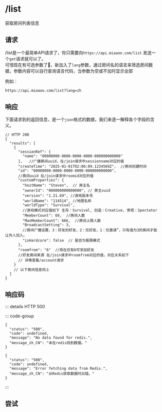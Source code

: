 # /list

获取房间列表信息
 
## 请求

/list是一个最简单API请求了，你只需要向`https://api.miaaoo.com/list` 发送一个`get`请求就可以了。  
可惜现在有可选参数了🤣，新加入了`lang`参数，通过房间名的语言来筛选房间数据，参数内容可以自行查询语言代码，当参数为空或不加时显示全部

例如：

```bash
https://api.miaaoo.com/list?lang=zh
```


## 响应

下面请求到的返回信息，是一个`json`格式的数据，我们来逐一解释各个字段的含义。

```json5
// HTTP 200
{
  "results": [
    {
      "sessionRef": {
        "name": "00000000-0000-0000-0000-000000000000"  
      },   //广播房间uuid，在/join请求中sessionname对应的值
      "createTime": "2025-01-01T02:06:09.1234569Z",  //房间创建时间
      "id": "00000000-0000-0000-0000-000000000000",     
      //房间uuid 在/join请求中roomid对应的值
      "customProperties": {
        "hostName": "Steven",  // 房主名
        "ownerId": "000000000000000", // 房主xuid
        "version": "1.21.69", //游戏版本号
        "worldName": "114514", //地图名称
        "worldType": "Survival",
        //游戏模式对应值如下 生存：Survival, 创造：Creative, 旁观：Spectator
        "MemberCount": 69,  //房间人数
        "MaxMemberCount": 666,  //房间上限人数
        "BroadcastSetting": 3,
        //房间广播设置，3：好友的好友，2：仅好友，1：仅邀请”，只有值为3的房间才能让外人加入。
        "isHardcore": false  // 是否为极限模式
      },
      "roomfrom": "6"  //现在仅有6可添加好友
      //好友房间来源 在/join请求中roomfrom对应的值，对应关系如下
      // 详情查看/account请求
    }
    // 以下房间信息同上
  ]
}
```

## 响应码

::: details HTTP 500

::: code-group

```json5 [错误1]
{
  "status": "500",
  "code": undefined,
  "message": "No data found for redis.",
  "message_zh_CN": "未在redis找到数据。"
}
```

```json5 [错误2]
{
  "status": "500",
  "code": undefined,
  "message": "Error fetching data from Redis.",
  "message_zh_CN": "从Redis获取数据时出错。"
}
```

:::

## 尝试

<PostButton url="list" method="GET" body="lang=" />

